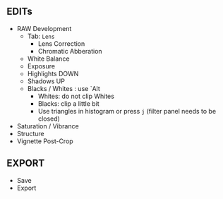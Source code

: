 
## EDITs

- RAW Development
  - Tab: `Lens`
    - Lens Correction
    - Chromatic Abberation
  - White Balance  
  - Exposure
  - Highlights DOWN
  - Shadows UP
  - Blacks / Whites : use `Alt
    - Whites: do not clip Whites
    - Blacks: clip a little bit
    - Use triangles in histogram or press `j` (filter panel needs to be closed)
- Saturation / Vibrance
- Structure
- Vignette Post-Crop

## EXPORT

- Save
- Export
